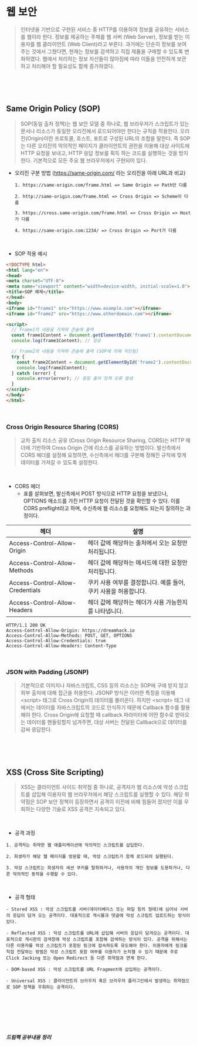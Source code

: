 # 웹 보안
> 인터넷을 기반으로 구현된 서비스 중 HTTP를 이용하여 정보를 공유하는 서비스를 웹이라 한다. 정보를 제공하는 주체를 웹 서버 (Web Server), 정보를 받는 이용자를 웹 클라이언트 (Web Client)라고 부른다. 과거에는 단순히 정보를 보여주는 것에서 그쳤다면, 현재는 정보를 검색하고 직접 제품을 구매할 수 있도록 변화하였다. 웹에서 처리하는 정보 자산들이 많아짐에 따라 이들을 안전하게 보관하고 처리해야 할 필요성도 함께 증가하였다.

<br>
<br>
<br>

## Same Origin Policy (SOP)
> SOP(동일 출처 정책)는 웹 보안 모델 중 하나로, 웹 브라우저가 스크립트가 있는 문서나 리소스가 동일한 오리진에서 로드되어야만 한다는 규칙을 적용한다. 오리진(Origin)이란 프로토콜, 호스트, 포트로 구성된 URL의 조합을 말한다. 즉 SOP는 다른 오리진의 악의적인 페이지가 클라이언트의 권한을 이용해 대상 사이트에 HTTP 요청을 보내고, HTTP 응답 정보를 획득 하는 코드를 실행하는 것을 방지한다. 기본적으로 모든 주요 웹 브라우저에서 구현되어 있다.

- 오리진 구분 방법 (https://same-origin.com/ 라는 오리진을 아래 URL과 비교)
    ```
    1. https://same-origin.com/frame.html => Same Origin => Path만 다름

    2. http://same-origin.com/frame.html => Cross Origin => Scheme이 다름

    3. https://cross.same-origin.com/frame.html => Cross Origin => Host가 다름

    4. https://same-origin.com:1234/ => Cross Origin => Port가 다름
    ```

<br>

- SOP 적용 예시
``` html
<!DOCTYPE html>
<html lang="en">
<head>
<meta charset="UTF-8">
<meta name="viewport" content="width=device-width, initial-scale=1.0">
<title>SOP 예제</title>
</head>
<body>
<iframe id="frame1" src="https://www.example.com"></iframe>
<iframe id="frame2" src="https://www.otherdomain.com"></iframe>

<script>
  // frame1의 내용을 가져와 콘솔에 출력
  const frame1Content = document.getElementById('frame1').contentDocument.body.innerHTML;
  console.log(frame1Content); // 성공

  // frame2의 내용을 가져와 콘솔에 출력 (SOP에 의해 차단됨)
  try {
    const frame2Content = document.getElementById('frame2').contentDocument.body.innerHTML;
    console.log(frame2Content);
  } catch (error) {
    console.error(error); // 동일 출처 정책 오류 발생
  }
</script>
</body>
</html>
```

<br>

### Cross Origin Resource Sharing (CORS)
> 교차 출처 리소스 공유 (Cross Origin Resource Sharing, CORS)는 HTTP 헤더에 기반하여 Cross Origin 간에 리소스를 공유하는 방법이다. 발신측에서 CORS 헤더를 설정해 요청하면, 수신측에서 헤더를 구분해 정해진 규칙에 맞게 데이터를 가져갈 수 있도록 설정한다.

<br>

- CORS 헤더
    - 표를 살펴보면, 발신측에서 POST 방식으로 HTTP 요청을 보냈으나, OPTIONS 메소드를 가진 HTTP 요청이 전달된 것을 확인할 수 있다. 이를 CORS preflight라고 하며, 수신측에 웹 리소스를 요청해도 되는지 질의하는 과정이다.

| 헤더                           | 설명                                                                                     |
|------------------------------|------------------------------------------------------------------------------------------|
| Access-Control-Allow-Origin  | 헤더 값에 해당하는 출처에서 오는 요청만 처리됩니다.                                      |
| Access-Control-Allow-Methods | 헤더 값에 해당하는 메서드에 대한 요청만 처리됩니다.                                       |
| Access-Control-Allow-Credentials | 쿠키 사용 여부를 결정합니다. 예를 들어, 쿠키 사용을 허용합니다.                        |
| Access-Control-Allow-Headers | 헤더 값에 해당하는 헤더가 사용 가능한지를 나타냅니다.                                     |

```
HTTP/1.1 200 OK
Access-Control-Allow-Origin: https://dreamhack.io
Access-Control-Allow-Methods: POST, GET, OPTIONS
Access-Control-Allow-Credentials: true
Access-Control-Allow-Headers: Content-Type
```
<br>

### JSON with Padding (JSONP)
> 기본적으로 이미지나 자바스크립트, CSS 등의 리소스는 SOP에 구애 받지 않고 외부 출처에 대해 접근을 허용한다. JSONP 방식은 이러한 특징을 이용해 \<script> 태그로 Cross Origin의 데이터를 불러온다. 하지만 \<script> 태그 내에서는 데이터를 자바스크립트의 코드로 인식하기 때문에 Callback 함수를 활용해야 한다. Cross Origin에 요청할 때 callback 파라미터에 어떤 함수로 받아오는 데이터를 핸들링할지 넘겨주면, 대상 서버는 전달된 Callback으로 데이터를 감싸 응답한다.

<br>
<br>
<br>

## XSS (Cross Site Scripting)
> XSS는 클라이언트 사이드 취약점 중 하나로, 공격자가 웹 리소스에 악성 스크립트를 삽입해 이용자의 웹 브라우저에서 해당 스크립트를 실행할 수 있다. 해당 취약점은 SOP 보안 정책이 등장하면서 공격이 이전에 비해 힘들어 졌지만 이를 우회하는 다양한 기술로 XSS 공격은 지속되고 있다.

<br>

- 공격 과정
```
1. 공격자는 취약한 웹 애플리케이션에 악의적인 스크립트를 삽입한다.

2. 희생자가 해당 웹 페이지를 방문할 때, 악성 스크립트가 함께 로드되어 실행된다.

3. 악성 스크립트는 희생자의 세션 쿠키를 탈취하거나, 사용자의 개인 정보를 도용하거나, 다른 악의적인 동작을 수행할 수 있다.
```

<BR>

- 공격 형태
```
- Stored XSS : 악성 스크립트를 서버(데이터베이스 또는 파일 등의 형태)에 심어놔 서버의 응답이 담겨 오는 공격이다. 대표적으로 게시물과 댓글에 악성 스크립트 업로드하는 방식이 있다.

- Reflected XSS : 악성 스크립트를 URL에 삽입해 서버의 응답이 담겨오는 공격이다. 대표적으로 게시판의 검색창에 악성 스크립트를 포함해 검색하는 방식이 있다. 공격을 위해서는 다른 이용자를 악성 스크립트가 포함된 링크에 접속하도록 유도해야 한다. 이용자에게 링크를 직접 전달하는 방법은 악성 스크립트 포함 여부를 이용자가 눈치챌 수 있기 때문에 주로 Click Jacking 또는 Open Redirect 등 다른 취약점과 연계 한다.

- DOM-based XSS : 악성 스크립트를 URL Fragment에 삽입하는 공격이다.

- Universal XSS : 클라이언트의 브라우저 혹은 브라우저 플러그인에서 발생하는 취약점으로 SOP 정책을 우회하는 공격이다.
```


















<br><br><br><br><br>

##### 드림핵 공부내용 정리